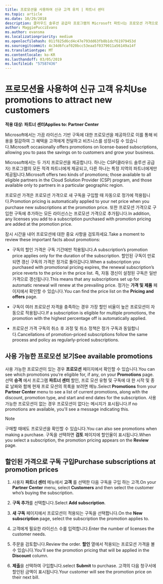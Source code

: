 ```yaml
---
title: 프로모션을 사용하여 신규 고객 유치 | 파트너 센터
ms.topic: article
ms.date: 10/29/2018
description: 클라우드 솔루션 공급자 프로그램의 Microsoft 파트너는 프로모션 가격으로 구독을 구입하여 그 절감 혜택을 고객에게 전달할 수 있습니다.
author: MaggiePucciEvans
ms.author: evansma
ms.localizationpriority: medium
ms.openlocfilehash: 011f825d6cd4c47e793dd63fb8b1dcf61979453d
ms.sourcegitcommit: 4c34d6fcaf020bcc53eaa5f0379011a56149a14f
ms.translationtype: MT
ms.contentlocale: ko-KR
ms.lasthandoff: 03/05/2019
ms.locfileid: "57587436"
---
```

# <a name="use-promotions-to-attract-new-customers"></a><span data-ttu-id="4b1ed-103">프로모션을 사용하여 신규 고객 유치</span><span class="sxs-lookup"><span data-stu-id="4b1ed-103">Use promotions to attract new customers</span></span>  

<span data-ttu-id="4b1ed-104">**적용 대상: 파트너 센터**</span><span class="sxs-lookup"><span data-stu-id="4b1ed-104">**Applies to: Partner Center**</span></span>

<!--[FWLink: https://go.microsoft.com/fwlink/?linkid=852469]-->

<span data-ttu-id="4b1ed-105">Microsoft에서는 가끔 라이선스 기반 구독에 대한 프로모션을 제공하므로 이를 통해 비용을 절감하여 그 혜택을 고객에게 전달하고 비즈니스를 성장시킬 수 있습니다.</span><span class="sxs-lookup"><span data-stu-id="4b1ed-105">Microsoft occasionally offers promotions on license-based subscriptions, allowing you to pass the savings on to customers and grow your business.</span></span> 

<span data-ttu-id="4b1ed-106">Microsoft에서는 두 가지 프로모션을 제공합니다. 하나는 CSP(클라우드 솔루션 공급자) 프로그램의 모든 적격 파트너에게 제공되고, 다른 하나는 특정 지역의 파트너에게만 제공됩니다.</span><span class="sxs-lookup"><span data-stu-id="4b1ed-106">Microsoft offers two kinds of promotions; those available to all eligible partners in the Cloud Solution Provider (CSP) program, and those available only to partners in a particular geographic region.</span></span>

<span data-ttu-id="4b1ed-107">프로모션 가격은 프로모션 가격으로 새 구독을 구입할 때 자동으로 정가에 적용됩니다.</span><span class="sxs-lookup"><span data-stu-id="4b1ed-107">Promotion pricing is automatically applied to your net price when you purchase new subscriptions at the promotion price.</span></span> <span data-ttu-id="4b1ed-108">또한 프로모션 가격으로 구입한 구독에 추가하는 모든 라이선스는 프로모션 가격으로 추가됩니다.</span><span class="sxs-lookup"><span data-stu-id="4b1ed-108">In addition, any licenses you add to a subscription purchased with promotion pricing are added at the promotion price.</span></span> 

<span data-ttu-id="4b1ed-109">잠시 시간을 내어 프로모션에 대한 중요 사항을 검토하세요.</span><span class="sxs-lookup"><span data-stu-id="4b1ed-109">Take a moment to review these important facts about promotions:</span></span>

-   <span data-ttu-id="4b1ed-110">구독의 할인 가격은 구독 기간에만 적용됩니다.</span><span class="sxs-lookup"><span data-stu-id="4b1ed-110">A subscription’s promotion price applies only for the duration of the subscription.</span></span> <span data-ttu-id="4b1ed-111">할인된 구독이 만료되면 갱신 구독의 가격은 정가로 돌아갑니다.</span><span class="sxs-lookup"><span data-stu-id="4b1ed-111">When a subscription you purchased with promotional pricing expires, the renewal subscription’s price reverts to the price in the price list.</span></span> <span data-ttu-id="4b1ed-112">즉, 자동 갱신이 설정된 구독은 일반 가격으로 갱신됩니다.</span><span class="sxs-lookup"><span data-stu-id="4b1ed-112">This means that any subscriptions set up for automatic renewal will renew at the prevailing price.</span></span> <span data-ttu-id="4b1ed-113">정가는 **가격 및 제품** 페이지에서 확인할 수 있습니다.</span><span class="sxs-lookup"><span data-stu-id="4b1ed-113">You can find the price list on the **Pricing and offers** page.</span></span> 

-   <span data-ttu-id="4b1ed-114">구독이 여러 프로모션 자격을 충족하는 경우 가장 할인 비율이 높은 프로모션이 자동으로 적용됩니다.</span><span class="sxs-lookup"><span data-stu-id="4b1ed-114">If a subscription is eligible for multiple promotions, the promotion with the highest percentage off is automatically applied.</span></span>

-   <span data-ttu-id="4b1ed-115">프로모션 가격 구독의 취소 후 과정 및 취소 정책은 정가 구독과 동일합니다.</span><span class="sxs-lookup"><span data-stu-id="4b1ed-115">Cancellations of promotion-priced subscriptions follow the same process and policy as regularly-priced subscriptions.</span></span>

## <a name="see-available-promotions"></a><span data-ttu-id="4b1ed-116">사용 가능한 프로모션 보기</span><span class="sxs-lookup"><span data-stu-id="4b1ed-116">See available promotions</span></span>

<span data-ttu-id="4b1ed-117">사용 가능한 프로모션이 있는 경우 **프로모션** 페이지에서 확인할 수 있습니다.</span><span class="sxs-lookup"><span data-stu-id="4b1ed-117">You can see which promotions you’re eligible for, if any, on your **Promotions** page.</span></span> <span data-ttu-id="4b1ed-118">선택 **승격** 에서 프로그램 **파트너 센터** 할인, 프로 모션 유형 및 구독에 대 한 시작 및 종료 날짜와 함께 현재 프로 모션의 목록을 보려면 메뉴.</span><span class="sxs-lookup"><span data-stu-id="4b1ed-118">Select **Promotions** from your **Partner Center** menu to see a list of current promotions, along with the discount, promotion type, and start and end dates for the subscription.</span></span> <span data-ttu-id="4b1ed-119">사용 가능한 프로모션이 없는 경우 프로모션이 없다는 메시지가 표시됩니다.</span><span class="sxs-lookup"><span data-stu-id="4b1ed-119">If no promotions are available, you'll see a message indicating this.</span></span> 

> [!NOTE]  
> <span data-ttu-id="4b1ed-120">구매할 때에도 프로모션을 확인할 수 있습니다.</span><span class="sxs-lookup"><span data-stu-id="4b1ed-120">You can also see promotions when making a purchase.</span></span> <span data-ttu-id="4b1ed-121">구독을 선택하면 **검토** 페이지에 할인율이 표시됩니다.</span><span class="sxs-lookup"><span data-stu-id="4b1ed-121">When you select a subscription, the promotion pricing appears on the **Review** page.</span></span>

## <a name="purchase-subscriptions-at-promotion-prices"></a><span data-ttu-id="4b1ed-122">할인된 가격으로 구독 구입</span><span class="sxs-lookup"><span data-stu-id="4b1ed-122">Purchase subscriptions at promotion prices</span></span>

1. <span data-ttu-id="4b1ed-123">사용자 **파트너 센터** 메뉴에서 **고객** 를 선택한 다음 구독을 구입 하는 고객.</span><span class="sxs-lookup"><span data-stu-id="4b1ed-123">On your **Partner Center** menu, select **Customers** and then select the customer who’s buying the subscription.</span></span> 

2. <span data-ttu-id="4b1ed-124">**구독 추가**를 선택합니다.</span><span class="sxs-lookup"><span data-stu-id="4b1ed-124">Select **Add subscription**.</span></span>

3. <span data-ttu-id="4b1ed-125">**새 구독** 페이지에서 프로모션이 적용되는 구독을 선택합니다.</span><span class="sxs-lookup"><span data-stu-id="4b1ed-125">On the **New subscription** page, select the subscription the promotion applies to.</span></span>

4. <span data-ttu-id="4b1ed-126">고객에게 필요한 라이선스 수를 입력합니다.</span><span class="sxs-lookup"><span data-stu-id="4b1ed-126">Enter the number of licenses the customer needs.</span></span> 

5. <span data-ttu-id="4b1ed-127">주문을 검토합니다.</span><span class="sxs-lookup"><span data-stu-id="4b1ed-127">Review the order.</span></span> <span data-ttu-id="4b1ed-128">**할인** 열에서 적용되는 프로모션 가격을 볼 수 있습니다.</span><span class="sxs-lookup"><span data-stu-id="4b1ed-128">You'll see the promotion pricing that will be applied in the **Discount** column.</span></span>  

6.  <span data-ttu-id="4b1ed-129">**제출**을 선택하여 구입합니다.</span><span class="sxs-lookup"><span data-stu-id="4b1ed-129">select **Submit** to purchase.</span></span> <span data-ttu-id="4b1ed-130">고객의 다음 청구서에 할인된 금액이 표시됩니다.</span><span class="sxs-lookup"><span data-stu-id="4b1ed-130">Your customer will see the promotion price on their next bill.</span></span>  



